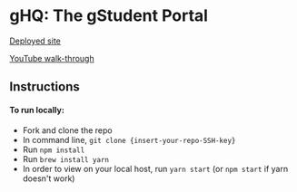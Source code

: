 # gHQ: The gStudent Portal

[Deployed site](https://galvanize-hq.firebaseapp.com/hq/26)

[YouTube walk-through](https://youtu.be/EAK5nqIcGGo)

## Instructions

#### To run locally:
- Fork and clone the repo
- In command line, `git clone {insert-your-repo-SSH-key}`
- Run `npm install`
- Run `brew install yarn`
- In order to view on your local host, run `yarn start` (or `npm start` if yarn doesn't work)
